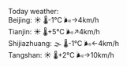 Today weather:  
Beijing: ☀️   🌡️-1°C 🌬️→4km/h  
Tianjin: ☀️   🌡️+5°C 🌬️↗4km/h  
Shijiazhuang: 🌫  🌡️-1°C 🌬️←4km/h  
Tangshan: ☀️   🌡️+2°C 🌬️→10km/h  
